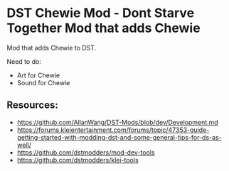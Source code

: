 # DST Chewie Mod - Dont Starve Together Mod that adds Chewie 
Mod that adds Chewie to DST.

Need to do:
- Art for Chewie
- Sound for Chewie

## Resources:
- https://github.com/AllanWang/DST-Mods/blob/dev/Development.md
- https://forums.kleientertainment.com/forums/topic/47353-guide-getting-started-with-modding-dst-and-some-general-tips-for-ds-as-well/
- https://github.com/dstmodders/mod-dev-tools
- https://github.com/dstmodders/klei-tools
